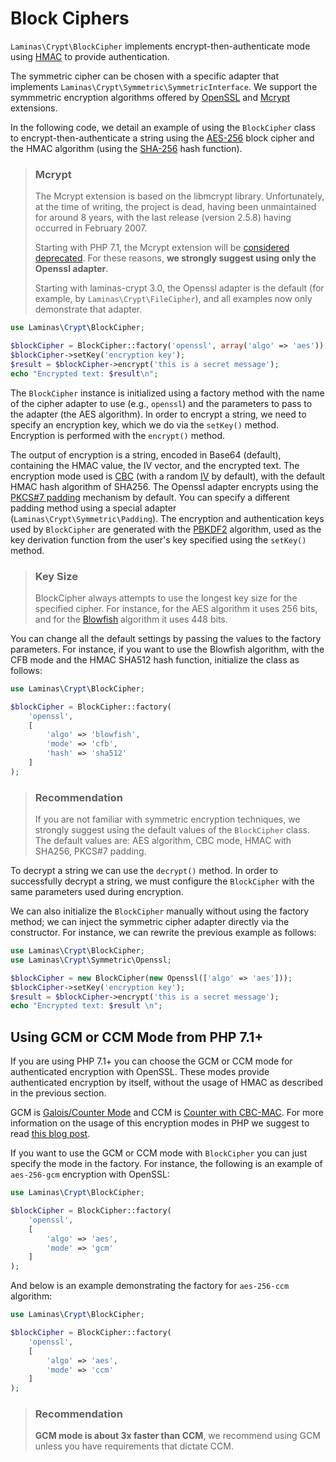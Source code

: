 # Block Ciphers

`Laminas\Crypt\BlockCipher` implements encrypt-then-authenticate mode using
[HMAC](http://en.wikipedia.org/wiki/HMAC) to provide authentication.

The symmetric cipher can be chosen with a specific adapter that implements
`Laminas\Crypt\Symmetric\SymmetricInterface`. We support the symmmetric encryption
algorithms offered by [OpenSSL](http://php.net/manual/en/book.openssl.php) and
[Mcrypt](http://php.net/manual/en/book.mcrypt.php) extensions.

In the following code, we detail an example of using the `BlockCipher` class to
encrypt-then-authenticate a string using the
[AES-256](http://en.wikipedia.org/wiki/Advanced_Encryption_Standard) block cipher
and the HMAC algorithm (using the [SHA-256](http://en.wikipedia.org/wiki/SHA-2)
hash function).

<!-- markdownlint-disable-next-line header-increment -->
> ### Mcrypt
>
> The Mcrypt extension is based on the libmcrypt library. Unfortunately, at the
> time of writing, the project is dead, having been unmaintained for around 8
> years, with the last release (version 2.5.8) having occurred in February 2007.
>
> Starting with PHP 7.1, the Mcrypt extension will be
> [considered deprecated](https://wiki.php.net/rfc/mcrypt-viking-funeral).
> For these reasons, **we strongly suggest using only the Openssl adapter**.
>
> Starting with laminas-crypt 3.0, the Openssl adapter is the default (for example,
> by `Laminas\Crypt\FileCipher`), and all examples now only demonstrate that
> adapter.

```php
use Laminas\Crypt\BlockCipher;

$blockCipher = BlockCipher::factory('openssl', array('algo' => 'aes'));
$blockCipher->setKey('encryption key');
$result = $blockCipher->encrypt('this is a secret message');
echo "Encrypted text: $result\n";
```

The `BlockCipher` instance is initialized using a factory method with the name
of the cipher adapter to use (e.g., `openssl`) and the parameters to pass to the adapter
(the AES algorithm). In order to encrypt a string, we need to specify an
encryption key, which we do via the `setKey()` method. Encryption is performed
with the `encrypt()` method.

The output of encryption is a string, encoded in Base64 (default), containing
the HMAC value, the IV vector, and the encrypted text. The encryption mode used
is [CBC](http://en.wikipedia.org/wiki/Block_cipher_modes_of_operation#Cipher-block_chaining_.28CBC.29)
(with a random [IV](http://en.wikipedia.org/wiki/Initialization_vector) by
default), with the default HMAC hash algorithm of SHA256.  The Openssl adapter
encrypts using the [PKCS\#7 padding](http://en.wikipedia.org/wiki/Padding_%28cryptography%29)
mechanism by default. You can specify a different padding method using a special
adapter (`Laminas\Crypt\Symmetric\Padding`). The encryption and authentication keys
used by `BlockCipher` are generated with the [PBKDF2](http://en.wikipedia.org/wiki/PBKDF2)
algorithm, used as the key derivation function from the user's key specified
using the `setKey()` method.

> ### Key Size
>
> BlockCipher always attempts to use the longest key size for the specified
> cipher. For instance, for the AES algorithm it uses 256 bits, and for the
> [Blowfish](http://en.wikipedia.org/wiki/Blowfish_%28cipher%29) algorithm it
> uses 448 bits.

You can change all the default settings by passing the values to the factory
parameters. For instance, if you want to use the Blowfish algorithm, with the
CFB mode and the HMAC SHA512 hash function, initialize the class as follows:

```php
use Laminas\Crypt\BlockCipher;

$blockCipher = BlockCipher::factory(
    'openssl',
    [
        'algo' => 'blowfish',
        'mode' => 'cfb',
        'hash' => 'sha512'
    ]
);
```

> ### Recommendation
>
> If you are not familiar with symmetric encryption techniques, we strongly
> suggest using the default values of the `BlockCipher` class. The default
> values are: AES algorithm, CBC mode, HMAC with SHA256, PKCS\#7 padding.

To decrypt a string we can use the `decrypt()` method. In order to successfully
decrypt a string, we must configure the `BlockCipher` with the same parameters
used during encryption.

We can also initialize the `BlockCipher` manually without using the factory method;
we can inject the symmetric cipher adapter directly via the constructor.
For instance, we can rewrite the previous example as follows:

```php
use Laminas\Crypt\BlockCipher;
use Laminas\Crypt\Symmetric\Openssl;

$blockCipher = new BlockCipher(new Openssl(['algo' => 'aes']));
$blockCipher->setKey('encryption key');
$result = $blockCipher->encrypt('this is a secret message');
echo "Encrypted text: $result \n";
```

## Using GCM or CCM Mode from PHP 7.1+

If you are using PHP 7.1+ you can choose the GCM or CCM mode for authenticated
encryption with OpenSSL. These modes provide authenticated encryption by itself,
without the usage of HMAC as described in the previous section.

GCM is [Galois/Counter Mode](https://en.wikipedia.org/wiki/Galois/Counter_Mode)
and CCM is [Counter with CBC-MAC](https://en.wikipedia.org/wiki/CCM_mode).
For more information on the usage of this encryption modes in PHP we suggest to
read [this blog post](http://www.zimuel.it/authenticated-encrypt-with-openssl-and-php-7-1/).

If you want to use the GCM or CCM mode with `BlockCipher` you can just specify
the mode in the factory. For instance, the following is an example of
`aes-256-gcm` encryption with OpenSSL:

```php
use Laminas\Crypt\BlockCipher;

$blockCipher = BlockCipher::factory(
    'openssl',
    [
        'algo' => 'aes',
        'mode' => 'gcm'
    ]
);
```

And below is an example demonstrating the factory for `aes-256-ccm` algorithm:

```php
use Laminas\Crypt\BlockCipher;

$blockCipher = BlockCipher::factory(
    'openssl',
    [
        'algo' => 'aes',
        'mode' => 'ccm'
    ]
);
```

> ### Recommendation
>
> **GCM mode is about 3x faster than CCM**, we recommend using GCM unless
> you have requirements that dictate CCM.
